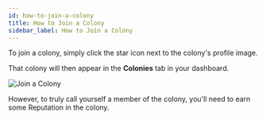 ```yaml
---
id: how-to-join-a-colony
title: How to Join a Colony
sidebar_label: How to Join a Colony
---
```


To join a colony, simply click the star icon next to the colony's profile image.

That colony will then appear in the **Colonies** tab in your dashboard.

![Join a Colony](assets/how-to-join-a-colony/1.gif)

However, to truly call yourself a member of the colony, you'll need to earn some Reputation in the colony.
